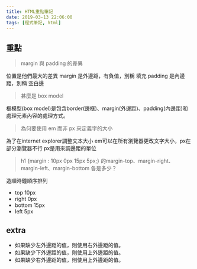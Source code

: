 ```yaml
---
title: HTML重點筆記
date: 2019-03-13 22:06:00
tags: [程式筆記, html]
---
```

## 重點

> margin 與 padding 的差異

位置是他們最大的差異
margin 是外邊距，有負值，別稱 填充
padding 是內邊距，別稱 空白邊

> 甚麼是 box model

框模型(box model)是包含border(邊框)、margin(外邊距)、padding(內邊距)和處理元素內容的處理方式。

> 為何要使用 em 而非 px 來定義字的大小

為了在internet explorer調整文本大小
em可以在所有瀏覽器更改文字大小，px在部分瀏覽器不行
px是用來調邊距的單位

> h1 {margin : 10px 0px 15px 5px;} 的margin-top、margin-right、margin-left、margin-bottom 各是多少？

造順時鐘順序排列
- top 10px
- right 0px
- bottom 15px
- left 5px

## extra

- 如果缺少左外邊距的值，則使用右外邊距的值。
- 如果缺少下外邊距的值，則使用上外邊距的值。
- 如果缺少右外邊距的值，則使用上外邊距的值。